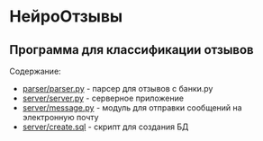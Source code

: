 # НейроОтзывы
## Программа для классификации отзывов

Содержание:
- [parser/parser.py](https://github.com/drobotunyulia/neuro_reviews/blob/main/paresr/parser.py) - парсер для отзывов с банки.ру
- [server/server.py](https://github.com/drobotunyulia/neuro_reviews/blob/main/server/server.py) - серверное приложение
- [server/message.py](https://github.com/drobotunyulia/neuro_reviews/blob/main/server/message.py) - модуль для отправки сообщений на электронную почту
- [server/create.sql]() - скрипт для создания БД
